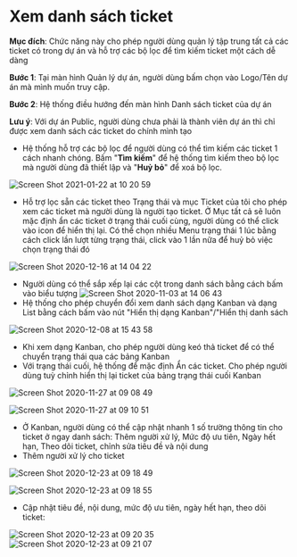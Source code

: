 # Xem danh sách ticket

**Mục đích**: Chức năng này cho phép người dùng quản lý tập trung tất cả các ticket có trong dự án và hỗ trợ các bộ lọc để tìm kiếm ticket một cách dễ dàng

**Bước 1**: Tại màn hình Quản lý dự án, người dùng bấm chọn vào Logo/Tên dự án mà mình muốn truy cập.

**Bước 2**: Hệ thống điều hướng đến màn hình Danh sách ticket của dự án

**Lưu ý**: Với dự án Public, người dùng chưa phải là thành viên dự án thì chỉ được xem danh sách các ticket do chính mình tạo

* Hệ thống hỗ trợ các bộ lọc để người dùng có thể tìm kiếm các ticket 1 cách nhanh chóng. Bấm "**Tìm kiếm**" để hệ thống tìm kiếm theo bộ lọc mà người dùng đã thiết lập và "**Huỷ bỏ**" để xoá bộ lọc.

![Screen Shot 2021-01-22 at 10 20 59](https://user-images.githubusercontent.com/73808891/105441621-8a01eb80-5c9b-11eb-94de-3f88d4724860.png)

* Hỗ trợ lọc sẵn các ticket theo Trạng thái và mục Ticket của tôi cho phép xem các ticket mà người dùng là người tạo ticket. Ở Mục tất cả sẽ luôn mặc định ẩn các ticket ở trạng thái cuối cùng, người dùng có thể click vào icon để hiển thị lại. Có thể chọn nhiều Menu trạng thái 1 lúc bằng cách click lần lượt từng trạng thái, click vào 1 lần nữa để huỷ bỏ việc chọn trạng thái đó

![Screen Shot 2020-12-16 at 14 04 22](https://user-images.githubusercontent.com/73808891/102315964-a24d5f00-3fa7-11eb-8767-7b7a658f6e9e.png)

* Người dùng có thể sắp xếp lại các cột trong danh sách bằng cách bấm vào biểu tượng ![Screen Shot 2020-11-03 at 14 06 43](https://user-images.githubusercontent.com/73808891/97957456-d09f2280-1ddd-11eb-9c57-0b53cf0636f2.png)
* Hệ thống cho phép chuyển đổi xem danh sách dạng Kanban và dạng List bằng cách bấm vào nút "Hiển thị dạng Kanban"/"Hiển thị danh sách

![Screen Shot 2020-12-08 at 15 43 58](https://user-images.githubusercontent.com/73808891/101460507-431a9980-396c-11eb-8036-3bf625164ea9.png)

* Khi xem dạng Kanban, cho phép người dùng keó thả ticket để có thể chuyển trạng thái qua các bảng Kanban
* Với trạng thái cuối, hệ thống để mặc định Ẩn các ticket. Cho phép người dùng tuỳ chỉnh hiển thị lại ticket của bảng trạng thái cuối Kanban

![Screen Shot 2020-11-27 at 09 08 49](https://user-images.githubusercontent.com/73808891/100403030-51290a00-3090-11eb-84ba-f7b6ef8016fc.png)

![Screen Shot 2020-11-27 at 09 10 51](https://user-images.githubusercontent.com/73808891/100403104-86cdf300-3090-11eb-9faa-009a1ce74cd1.png)

* Ở Kanban, người dùng có thể cập nhật nhanh 1 số trường thông tin cho ticket ở ngay danh sách: Thêm người xử lý, Mức độ ưu tiên, Ngày hết hạn, Theo dõi ticket, chỉnh sửa tiêu đề và nội dung
* Thêm người xử lý cho ticket

![Screen Shot 2020-12-23 at 09 18 49](https://user-images.githubusercontent.com/73808891/102951634-e8eb0e00-44ff-11eb-8c59-2f7da8a442c4.png)

![Screen Shot 2020-12-23 at 09 18 55](https://user-images.githubusercontent.com/73808891/102951646-ed172b80-44ff-11eb-9eae-fd44682cf8a5.png)

* Cập nhật tiêu đề, nội dung, mức độ ưu tiên, ngày hết hạn, theo dõi ticket:

![Screen Shot 2020-12-23 at 09 20 35](https://user-images.githubusercontent.com/73808891/102951769-34052100-4500-11eb-94c1-0a436eea206a.png) ![Screen Shot 2020-12-23 at 09 21 07](https://user-images.githubusercontent.com/73808891/102951772-35cee480-4500-11eb-86f8-07bba06bf1cc.png)

